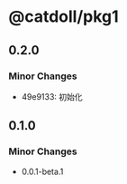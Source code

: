 # @catdoll/pkg1

## 0.2.0

### Minor Changes

- 49e9133: 初始化

## 0.1.0

### Minor Changes

- 0.0.1-beta.1
